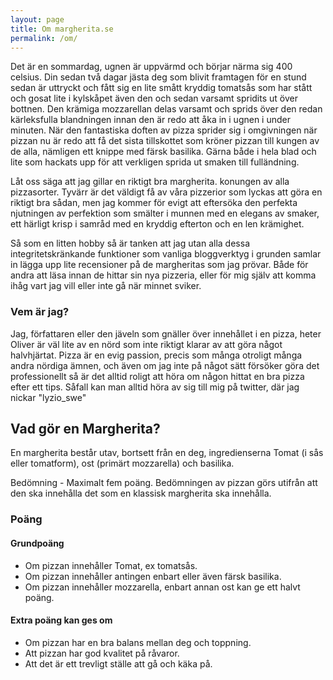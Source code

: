 ```yaml
---
layout: page
title: Om margherita.se
permalink: /om/
---
```


Det är en sommardag, ugnen är uppvärmd och börjar närma sig 400 celsius. Din sedan två dagar jästa deg som blivit framtagen för en stund sedan är uttryckt och fått sig en lite smått kryddig tomatsås som har stått och gosat lite i kylskåpet även den och sedan varsamt spridits ut över bottnen. Den krämiga mozzarellan delas varsamt och sprids över den redan kärleksfulla blandningen innan den är redo att åka in i ugnen i under minuten. När den fantastiska doften av pizza sprider sig i omgivningen när pizzan nu är redo att få det sista tillskottet som kröner pizzan till kungen av de alla, nämligen ett knippe med färsk basilika. Gärna både i hela blad och lite som hackats upp för att verkligen sprida ut smaken till fulländning.

Låt oss säga att jag gillar en riktigt bra margherita. konungen av alla pizzasorter. Tyvärr är det väldigt få av våra pizzerior som lyckas att göra en riktigt bra sådan, men jag kommer för evigt att eftersöka den perfekta njutningen av perfektion som smälter i munnen med en elegans av smaker, ett härligt krisp i samråd med en kryddig efterton och en len krämighet.

Så som en litten hobby så är tanken att jag utan alla dessa integritetskränkande funktioner som vanliga bloggverktyg i grunden samlar in lägga upp lite recensioner på de margheritas som jag prövar. Både för andra att läsa innan de hittar sin nya pizzeria, eller för mig själv att komma ihåg vart jag vill eller inte gå när minnet sviker.

### Vem är jag?
Jag, författaren eller den jäveln som gnäller över innehållet i en pizza, heter Oliver är väl lite av en nörd som inte riktigt klarar av att göra något halvhjärtat. Pizza är en evig passion, precis som många otroligt många andra nördiga ämnen, och även om jag inte på något sätt försöker göra det professionellt så är det alltid roligt att höra om någon hittat en bra pizza efter ett tips. Såfall kan man alltid höra av sig till mig på twitter, där jag nickar "lyzio_swe"

## Vad gör en Margherita?

En margherita består utav, bortsett från en deg, ingredienserna Tomat (i sås eller tomatform), ost (primärt mozzarella) och basilika.

Bedömning - Maximalt fem poäng.
Bedömningen av pizzan görs utifrån att den ska innehålla det som en klassisk margherita ska innehålla.

### Poäng
#### Grundpoäng
* Om pizzan innehåller Tomat, ex tomatsås.
* Om pizzan innehåller antingen enbart eller även färsk basilika.
* Om pizzan innehåller mozzarella, enbart annan ost kan ge ett halvt poäng.

#### Extra poäng kan ges om
* Om pizzan har en bra balans mellan deg och toppning.
* Att pizzan har god kvalitet på råvaror.
* Att det är ett trevligt ställe att gå och käka på.
